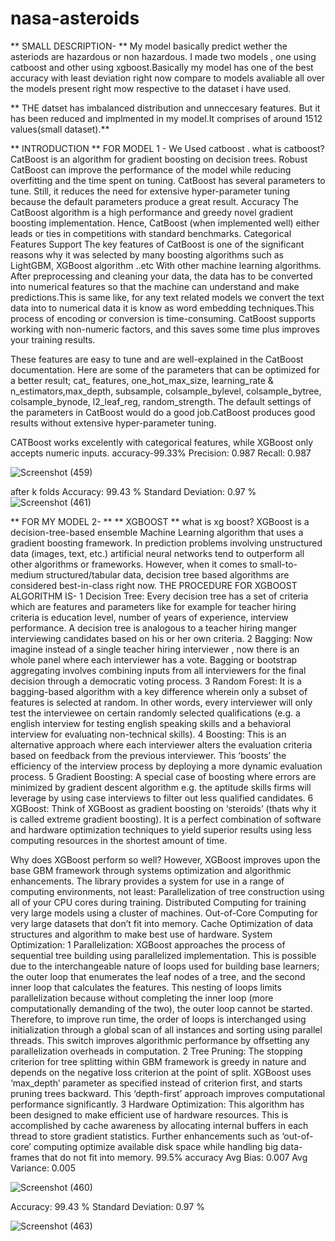# nasa-asteroids
** SMALL DESCRIPTION- **
My model basically predict wether the asteriods are hazardous or non hazardous.
I made two models , one using catboost and other using xgboost.Basically my model has one of the best accuracy with least deviation right now compare to models avaliable all over the models present right mow respective to the dataset i have used.

** THE datset has imbalanced distribution and unneccesary features. But it has been reduced and implmented in my model.It comprises of around 1512 values(small dataset).**

** INTRODUCTION **
FOR MODEL 1 - 
We Used catboost .
what is catboost?
CatBoost is an algorithm for gradient boosting on decision trees.
Robust
CatBoost can improve the performance of the model while reducing overfitting and the time spent on tuning.  CatBoost has several parameters to tune. Still, it reduces the need for extensive hyper-parameter tuning because the default parameters produce a great result.
Accuracy
The CatBoost algorithm is a high performance and greedy novel gradient boosting implementation. Hence, CatBoost (when implemented well) either leads or ties in competitions with standard benchmarks.
Categorical Features Support
The key features of CatBoost is one of the significant reasons why it was selected by many boosting algorithms such as LightGBM,  XGBoost algorithm ..etc With other machine learning algorithms. After preprocessing and cleaning your data, the data has to be converted into numerical features so that the machine can understand and make predictions.This is same like, for any text related models we convert the text data into to numerical data it is know as word embedding techniques.This process of encoding or conversion is time-consuming. CatBoost supports working with non-numeric factors, and this saves some time plus improves your training results.

These features are easy to tune and are well-explained in the CatBoost documentation. Here are some of the parameters that can be optimized for a better result;
cat_ features, one_hot_max_size, learning_rate & n_estimators,max_depth, subsample, colsample_bylevel, colsample_bytree,  colsample_bynode,  l2_leaf_reg, random_strength.
The default settings of the parameters in CatBoost would do a good job.CatBoost produces good results without extensive hyper-parameter tuning.


CATBoost works excelently with categorical features, while XGBoost only accepts numeric inputs.
accuracy-99.33%
Precision: 0.987
Recall: 0.987


![Screenshot (459)](https://user-images.githubusercontent.com/90260133/144815490-724569cf-a1fd-41f9-a572-9a79e7e9d599.png)

after k folds
Accuracy: 99.43 %
Standard Deviation: 0.97 %
![Screenshot (461)](https://user-images.githubusercontent.com/90260133/144815968-90723257-69f9-49af-a332-8392b8677e7c.png)


** FOR MY MODEL 2- **
** XGBOOST **
what is xg boost?
XGBoost is a decision-tree-based ensemble Machine Learning algorithm that uses a gradient boosting framework. In prediction problems involving unstructured data (images, text, etc.) artificial neural networks tend to outperform all other algorithms or frameworks. However, when it comes to small-to-medium structured/tabular data, decision tree based algorithms are considered best-in-class right now. THE PROCEDURE FOR XGBOOST ALGORITHM IS- 1 Decision Tree: Every decision tree has a set of criteria which are features and parameters like for example for teacher hiring criteria is education level, number of years of experience, interview performance. A decision tree is analogous to a teacher hiring manger interviewing candidates based on his or her own criteria. 2 Bagging: Now imagine instead of a single teacher hiring interviewer , now there is an whole panel where each interviewer has a vote. Bagging or bootstrap aggregating involves combining inputs from all interviewers for the final decision through a democratic voting process. 3 Random Forest: It is a bagging-based algorithm with a key difference wherein only a subset of features is selected at random. In other words, every interviewer will only test the interviewee on certain randomly selected qualifications (e.g. a english interview for testing english speaking skills and a behavioral interview for evaluating non-technical skills). 4 Boosting: This is an alternative approach where each interviewer alters the evaluation criteria based on feedback from the previous interviewer. This ‘boosts’ the efficiency of the interview process by deploying a more dynamic evaluation process. 5 Gradient Boosting: A special case of boosting where errors are minimized by gradient descent algorithm e.g. the aptitude skills firms will leverage by using case interviews to filter out less qualified candidates. 6 XGBoost: Think of XGBoost as gradient boosting on ‘steroids’ (thats why it is called extreme gradient boosting). It is a perfect combination of software and hardware optimization techniques to yield superior results using less computing resources in the shortest amount of time.

Why does XGBoost perform so well?
 However, XGBoost improves upon the base GBM framework through systems optimization and algorithmic enhancements. The library provides a system for use in a range of computing environments, not least: Parallelization of tree construction using all of your CPU cores during training. Distributed Computing for training very large models using a cluster of machines. Out-of-Core Computing for very large datasets that don’t fit into memory. Cache Optimization of data structures and algorithm to make best use of hardware. System Optimization: 1 Parallelization: XGBoost approaches the process of sequential tree building using parallelized implementation. This is possible due to the interchangeable nature of loops used for building base learners; the outer loop that enumerates the leaf nodes of a tree, and the second inner loop that calculates the features. This nesting of loops limits parallelization because without completing the inner loop (more computationally demanding of the two), the outer loop cannot be started. Therefore, to improve run time, the order of loops is interchanged using initialization through a global scan of all instances and sorting using parallel threads. This switch improves algorithmic performance by offsetting any parallelization overheads in computation. 2 Tree Pruning: The stopping criterion for tree splitting within GBM framework is greedy in nature and depends on the negative loss criterion at the point of split. XGBoost uses ‘max_depth’ parameter as specified instead of criterion first, and starts pruning trees backward. This ‘depth-first’ approach improves computational performance significantly. 3 Hardware Optimization: This algorithm has been designed to make efficient use of hardware resources. This is accomplished by cache awareness by allocating internal buffers in each thread to store gradient statistics. Further enhancements such as ‘out-of-core’ computing optimize available disk space while handling big data-frames that do not fit into memory.
99.5% accuracy 
Avg Bias: 0.007
Avg Variance: 0.005



![Screenshot (460)](https://user-images.githubusercontent.com/90260133/144815714-0c96babe-73ad-468d-b4ab-631c12595418.png)


Accuracy: 99.43 %
Standard Deviation: 0.97 %

![Screenshot (463)](https://user-images.githubusercontent.com/90260133/144816764-e000b4aa-a38a-4a04-b45e-5ce1e7e148c0.png)


